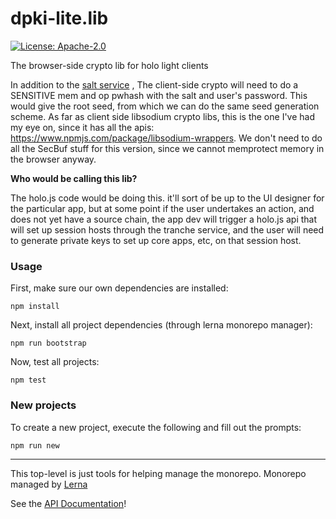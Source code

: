 # dpki-lite.lib

[![License: Apache-2.0](https://img.shields.io/badge/License-GPL%20v3-blue.svg)](https://www.apache.org/licenses/LICENSE-2.0)

The browser-side crypto lib for holo light clients

In addition to the [salt service](https://docs.google.com/document/d/1VIbQDdSnnd4BNgjtupjVeH9PPNe8kgqETpPhIIWyGBU/edit) ,
The client-side crypto will need to do a SENSITIVE mem and op pwhash with the salt and user's password. This would give the root seed, from which we can do the same seed generation scheme.
As far as client side libsodium crypto libs, this is the one I've had my eye on, since it has all the apis: https://www.npmjs.com/package/libsodium-wrappers. We don't need to do all the SecBuf stuff for this version, since we cannot memprotect memory in the browser anyway.

**Who would be calling this lib?**

The holo.js code would be doing this. it'll sort of be up to the UI designer for the particular app, but at some point if the user undertakes an action, and does not yet have a source chain, the app dev will trigger a holo.js api that will set up session hosts through the tranche service, and the user will need to generate private keys to set up core apps, etc, on that session host.

### Usage

First, make sure our own dependencies are installed:

```shell
npm install
```

Next, install all project dependencies (through lerna monorepo manager):

```shell
npm run bootstrap
```

Now, test all projects:

```shell
npm test
```

### New projects

To create a new project, execute the following and fill out the prompts:

```shell
npm run new
```

---

This top-level is just tools for helping manage the monorepo. Monorepo managed by [Lerna](https://www.npmjs.com/package/lerna)

See the [API Documentation](docs/index.md)!
